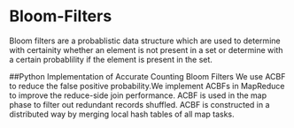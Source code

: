 # Bloom-Filters

Bloom filters are a probablistic data structure which are used to determine with certainity whether an element is not present in a set or determine with a certain probablility if the element is present in the set.

##Python Implementation of Accurate Counting Bloom Filters
We use ACBF to reduce the false positive probability.We implement ACBFs in MapReduce to improve the reduce-side join performance. ACBF is used in the map phase to filter out redundant records shuffled. ACBF is constructed in a distributed way by merging local hash tables of all map tasks. 

